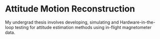 # Attitude Motion Reconstruction
My undergrad thesis involves developing, simulating and Hardware-in-the-loop testing for attitude estimation methods using in-flight magnetometer data.
